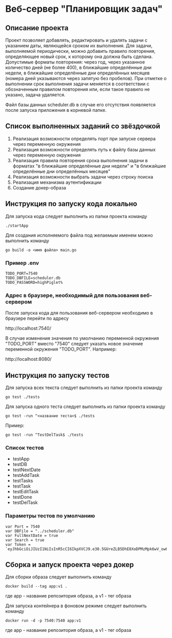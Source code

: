 # Веб-сервер "Планировщик задач"

## Описание проекта

Проект позволяет добавлять, редактировать и удалять задачи с указанием даты, являющейся сроком их выполнения.
Для задачи, выполняемой периодически, можно добавить правило повторения, определяющее новый срок, к которому она должна быть сделана.
Допустимые форматы повторения: через год, через указанное количество дней (не более 400), в ближайшие определённые дни недели, в ближайшие определённые дни определённых месяцев (номера дней указываются через запятую без пробелов).
При отметке о выполнении срок выполнения задачи меняется в соответствии с обозначенным правилом повторения или, если такое правило не указано, задача удаляется.

Файл базы данных scheduler.db в случае его отсутствия появляется после запуска приложения в корневой папке.

## Список выполненных заданий со звёздочкой

1. Реализация возможности определять порт при запуске сервера через переменную окружения
2. Реализация возможности определять путь к файлу базы данных через переменную окружения
3. Реализация правила повторения срока выполнения задачи в форматах "в ближайшие определённые дни недели" и "в ближайшие определённые дни определённых месяцев"
4. Реализация возможности выбрать задачи через строку поиска
5. Реализация механизма аутентификации
6. Создание докер-образа

## Инструкция по запуску кода локально

Для запуска кода следует выполнить из папки проекта команду

```
./startApp
```

Для создания исполняемого файла под желаемым именем можно выполнить команду

```
go build -o <имя файла> main.go
```
### Пример .env

```
TODO_PORT=7540
TODO_DBFILE=scheduler.db
TODO_PASSWORD=highPiglet%
```

### Адрес в браузере, необходимый для пользования веб-сервером

После запуска кода для пользования веб-сервером необходимо в браузере перейти по адресу

http://localhost:7540/

В случае изменения значения по умолчанию переменной окружения "TODO_PORT" вместо "7540" следует указать новое значение переменной окружения "TODO_PORT". Например:

http://localhost:8080/

## Инструкция по запуску тестов

Для запуска всех текста следует выполнить из папки проекта команду

```
go test ./tests
```

Для запуска одного теста следует выполнить из папки проекта команду

```
go test -run ^<название теста>$ ./tests
```

Пример:

```
go test -run ^TestDelTask$ ./tests
```

### Список тестов

* testApp
* testDB
* testNextDate
* testAddTask
* testTasks
* testTask
* testEditTask
* testDone
* testDelTask

### Параметры тестов по умолчанию
```
var Port = 7540
var DBFile = "../scheduler.db"
var FullNextDate = true
var Search = true
var Token = `eyJhbGciOiJIUzI1NiIsInR5cCI6IkpXVCJ9.e30.5GUreZLB5DhE8XoDPMzMpk6wV_ow6QSyj05yRgGVRkg`
```

## Сборка и запуск проекта через докер

Для сборки образа следует выполнить команду

```
docker build --tag app:v1 .
```

где app - название репозитория образа, а v1 - тег образа

Для запуска контейнера в фоновом режиме следует выполнить команду

```
docker run -d -p 7540:7540 app:v1
```
где app - название репозитория образа, а v1 - тег образа